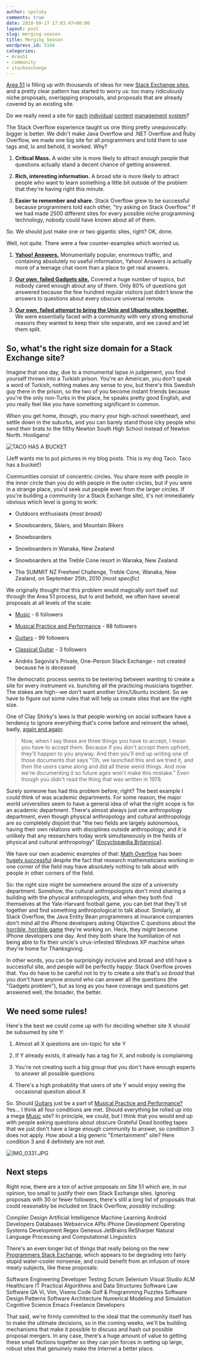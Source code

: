 ```yaml
---
author: spolsky
comments: true
date: 2010-09-17 17:03:47+00:00
layout: post
slug: merging-season
title: Merging Season
wordpress_id: 5144
categories:
- Area51
- community
- stackexchange
---
```


[Area 51](http://area51.stackexchange.com/) is filling up with thousands of ideas for new [Stack Exchange sites](http://stackexchange.com/sites), and a pretty clear pattern has started to worry us: too many ridiculously niche proposals, overlapping proposals, and proposals that are already covered by an existing site.

Do we really need a site for [each](http://area51.stackexchange.com/proposals/2978/drupal-answers) [individual](http://area51.stackexchange.com/proposals/15362/dotnetnuke) [content](http://area51.stackexchange.com/proposals/6810/kentico-cms) [management](http://area51.stackexchange.com/proposals/18767/composite-c1) [system](http://area51.stackexchange.com/proposals/8740/silverstripe)?

The Stack Overflow experience taught us one thing pretty unequivocally: bigger is better. We didn't make Java Overflow and .NET Overflow and Ruby Overflow, we made one big site for all programmers and told them to use tags and, lo and behold, it worked. Why?




	
  1. **Critical Mass.** A wider site is more likely to attract enough people that questions actually stand a decent chance of getting answered.


  2. **Rich, interesting information.** A broad site is more likely to attract people who want to learn something a little bit outside of the problem that they're having right this minute.


  3. **Easier to remember and share.** Stack Overflow grew to be successful because programmers told each other, "try asking on Stack Overflow." If we had made 2500 different sites for every possible niche programming technology, nobody could have known about all of them.



So. We should just make one or two gigantic sites, right? OK, done.

Well, not quite. There were a few counter-examples which worried us.




  1. **[Yahoo! Answers.](http://answers.yahoo.com/)** Monumentally popular, enormous traffic, and containing absolutely no useful information, Yahoo! Answers is actually more of a teenage chat room than a place to get real answers.


  2. **[Our own, failed Gadgets site.](http://blog.stackoverflow.com/2010/09/pruning-season/)** Covered a huge number of topics, but nobody cared enough about any of them. Only 80% of questions got answered because the few hundred regular visitors just didn't know the answers to questions about every obscure universal remote.


  3. **[Our own, failed attempt to bring the Unix and Ubuntu sites together.](http://blog.stackoverflow.com/2010/09/fork-it/)** We were essentially faced with a community with very strong emotional reasons they wanted to keep their site separate, and we caved and let them split.





## So, what's the right size domain for a Stack Exchange site?



Imagine that one day, due to a monumental lapse in judgement, you find yourself thrown into a Turkish prison. You're an American, you don't speak a word of Turkish, nothing makes any sense to you, but there's this Swedish guy there in the prison, so the two of you become instant friends because you're the only non-Turks in the place, he speaks pretty good English, and you really feel like you have something significant in common. 

When you get home, though, you marry your high-school sweetheart, and settle down in the suburbs, and you can barely stand those icky people who send their brats to the filthy Newton South High School instead of Newton North. Hooligans!

![TACO HAS A BUCKET](http://blog.stackoverflow.com/wp-content/uploads/IMG_0329.jpg)

(Jeff wants me to put pictures in my blog posts. This is my dog Taco. Taco has a bucket!)
 
Communities consist of concentric circles. You share more with people in the inner circle than you do with people in the outer circles, but if you were in a strange place, you'd seek out people even from the larger circles. If you're building a community (or a Stack Exchange site), it's not immediately obvious which level is going to work:

	


		
  * Outdoors enthusiasts _(most broad)_

		
  * Snowboarders, Skiers, and Mountain Bikers

		
  * Snowboarders

		
  * Snowboarders in Wanaka, New Zealand

		
  * Snowboarders at the Treble Cone resort in Wanaka, New Zealand

		
  * The SUMMIT NZ Freeheel Challenge, Treble Cone, Wanaka, New Zealand, on September 25th, 2010 _(most specific)_

	

We originally thought that this problem would magically sort itself out through the Area 51 process, but lo and behold, we often have several proposals at all levels of the scale:

	
		
  * [Music](http://area51.stackexchange.com/proposals/17796/music) - 6 followers

		
  * [Musical Practice and Performance](http://area51.stackexchange.com/proposals/4059/musical-practice-and-performance) - 88 followers

		
  * [Guitars](http://area51.stackexchange.com/proposals/6320/guitars) - 99 followers

		
  * [Classical Guitar](http://area51.stackexchange.com/proposals/8874/classical-guitar) - 3 followers

		
  * Andrés Segovia's Private, One-Person Stack Exchange - not created because he is deceased

	

The democratic process seems to be teetering between wanting to create a site for every instrument vs. bunching all the practicing musicians together. The stakes are high--we don't want another Unix/Ubuntu incident. So we have to figure out some rules that will help us create sites that are the right size.

One of Clay Shirky's laws is that people working on social software have a tendency to ignore everything that's come before and reinvent the wheel, badly, [again and again](http://www.shirky.com/writings/group_enemy.html):



<blockquote>Now, when I say these are three things you have to accept, I mean you have to accept them. Because if you don't accept them upfront, they'll happen to you anyway. And then you'll end up writing one of those documents that says "Oh, we launched this and we tried it, and then the users came along and did all these weird things. And now we're documenting it so future ages won't make this mistake." Even though you didn't read the thing that was written in 1978.</blockquote>



Surely someone has had this problem before, right? The best example I could think of was academic departments. For some reason, the major world universities seem to have a general idea of what the right scope is for an academic department. There's almost always just one anthropology department, even though physical anthropology and cultural anthropology are so completely disjoint that "the two fields are largely autonomous, having their own relations with disciplines outside anthropology; and it is unlikely that any researchers today work simultaneously in the fields of physical and cultural anthropology" [[Encyclopædia Britannica](http://www.britannica.com/EBchecked/topic/146165/cultural-anthropology)].

We have our own academic examples of that: [Math Overflow](http://mathoverflow.net/) has been [hugely successful](http://www.mercurynews.com/san-jose-neighborhoods/ci_15713739) despite the fact that research mathematicians working in one corner of the field may have absolutely nothing to talk about with people in other corners of the field.

So: the right size might be somewhere around the size of a university department. Somehow, the cultural anthropologists don't mind sharing a building with the physical anthropologists, and when they both find themselves at the Yale-Harvard football game, you can bet that they'll sit together and find something anthropological to talk about. Similarly, at Stack Overflow, the Java Entity Bean programmers at insurance companies don't mind all the iPhone developers asking Objective C questions about the [horrible, horrible game](http://gaming.stackexchange.com/q/3748/230) they're working on. Heck, they might become iPhone developers one day. And they both share the humiliation of not being able to fix their uncle's virus-infested Windows XP machine when they're home for Thanksgiving.

In other words, you can be surprisingly inclusive and broad and still have a successful site, and people will be perfectly happy: Stack Overflow proves that. You do have to be careful not to try to create a site that's _so broad_ that you don't have anyone around who can answer all the questions (the "Gadgets problem"), but as long as you have coverage and questions get answered well, the broader, the better.



## We need some rules!



Here's the best we could come up with for deciding whether site X should be subsumed by site Y:

	


		
  1. Almost all X questions are on-topic for site Y

		
  2. If Y already exists, it already has a tag for X, and nobody is complaining

		
  3. You're not creating such a big group that you don't have enough experts to answer all possible questions

		
  4. There's a high probability that users of site Y would enjoy seeing the occasional question about X

	

So. Should [Guitars](http://area51.stackexchange.com/proposals/6320/guitars) just be a part of [Musical Practice and Performance?](http://area51.stackexchange.com/proposals/4059/musical-practice-and-performance) Yes... I think all four conditions are met. Should everything be rolled up into a mega [Music](http://area51.stackexchange.com/proposals/17796/music) site? In principle, we could, but I think that you would end up with people asking questions about obscure Grateful Dead bootleg tapes that we just don't have a large enough community to answer, so condition 3 does not apply. How about a big generic "Entertainment" site? Here condition 3 and 4 definitely are not met.

![IMG_0331.JPG](http://blog.stackoverflow.com/wp-content/uploads/IMG_0331.jpg)



## Next steps



Right now, there are a ton of active proposals on Site 51 which are, in our opinion, too small to justify their own Stack Exchange sites. Ignoring proposals with 30 or fewer followers, there's still a long list of proposals that could reasonably be included on Stack Overflow, _possibly_ including:




Compiler Design
Artificial Intelligence
Machine Learning
Android Developers
Databases
Webservice APIs
iPhone Development
Operating Systems Development
Regex
Genexus
JetBrains ReSharper
Natural Language Processing and Computational Linguistics




There's an even longer list of things that really belong on the new [Programmers Stack Exchange](http://programmers.stackexchange.com/), which appears to be degrading into fairly stupid water-cooler nonsense, and could benefit from an infusion of more meaty subjects, like these proposals:




Software Engineering
Developer Testing
Scrum
Selenium
Visual Studio ALM
Healthcare IT
Practical Algorithms and Data Structures
Software Law
Software QA
Vi, Vim, Vixens
Code Golf  & Programming Puzzles
Software Design Patterns
Software Architecture
Numerical Modeling and Simulation
Cognitive Science
Emacs
Freelance Developers




That said, we're firmly committed to the ideal that the community itself has to make the ultimate decisions, so in the coming weeks, we'll be building mechanisms that make it possible to discuss and hash out possible proposal mergers. In any case, there's a huge amount of value to getting these small factions together so they can join forces in setting up large, robust sites that genuinely make the Internet a better place.
